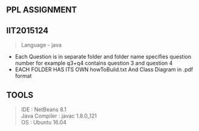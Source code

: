 ## PPL ASSIGNMENT 
## IIT2015124
>Language - java

- Each Question is in separate folder and folder name specifies question number for example q3+q4 contains question 3 and question 4
- EACH FOLDER HAS ITS OWN howToBuild.txt And Class Diagram in .pdf format
## TOOLS
> IDE : NetBeans 8.1 <br>
> Java Compiler : javac 1.8.0_121 <br>
> OS : Ubuntu 16.04 
